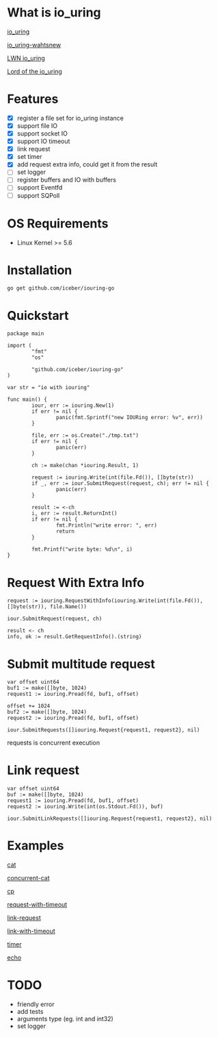 # What is io_uring
[io_uring](http://kernel.dk/io_uring.pdf) 

[io_uring-wahtsnew](https://kernel.dk/io_uring-whatsnew.pdf) 

[LWN io_uring](https://lwn.net/Kernel/Index/#io_uring) 

[Lord of the io_uring](https://unixism.net/loti/)

# Features
- [x] register a file set for io_uring instance
- [x] support file IO
- [x] support socket IO
- [x] support IO timeout
- [x] link request
- [x] set timer
- [x] add request extra info, could get it from the result
- [ ] set logger
- [ ] register buffers and IO with buffers
- [ ] support Eventfd 
- [ ] support SQPoll 

# OS Requirements
* Linux Kernel >= 5.6

# Installation
```
go get github.com/iceber/iouring-go
```

# Quickstart
```
package main

import (
        "fmt"
        "os"

        "github.com/iceber/iouring-go"
)

var str = "io with iouring"

func main() {
        iour, err := iouring.New(1)
        if err != nil {
                panic(fmt.Sprintf("new IOURing error: %v", err))
        }

        file, err := os.Create("./tmp.txt")
        if err != nil {
                panic(err)
        }

        ch := make(chan *iouring.Result, 1)

        request := iouring.Write(int(file.Fd()), []byte(str))
        if _, err := iour.SubmitRequest(request, ch); err != nil {
                panic(err)
        }

        result := <-ch
        i, err := result.ReturnInt()
        if err != nil {
                fmt.Println("write error: ", err)
                return
        }

        fmt.Printf("write byte: %d\n", i)
}
```

# Request With Extra Info
```
request := iouring.RequestWithInfo(iouring.Write(int(file.Fd()), []byte(str)), file.Name())

iour.SubmitRequest(request, ch)

result <- ch
info, ok := result.GetRequestInfo().(string)
```

# Submit multitude request

```
var offset uint64
buf1 := make([]byte, 1024)
request1 := iouring.Pread(fd, buf1, offset)

offset += 1024
buf2 := make([]byte, 1024)
request2 := iouring.Pread(fd, buf1, offset)

iour.SubmitRequests([]iouring.Request{request1, request2}, nil)
```
requests is concurrent execution

# Link request
```
var offset uint64
buf := make([]byte, 1024)
request1 := iouring.Pread(fd, buf1, offset)
request2 := iouring.Write(int(os.Stdout.Fd()), buf)

iour.SubmitLinkRequests([]iouring.Request{request1, request2}, nil)
```

# Examples
[cat](https://github.com/Iceber/iouring-go/tree/main/examples/cat)

[concurrent-cat](https://github.com/Iceber/iouring-go/tree/main/examples/concurrent-cat)

[cp](https://github.com/Iceber/iouring-go/tree/main/examples/cp)

[request-with-timeout](https://github.com/Iceber/iouring-go/tree/main/examples/timeout/request-with-timeout)

[link-request](https://github.com/Iceber/iouring-go/tree/main/examples/link)

[link-with-timeout](https://github.com/Iceber/iouring-go/tree/main/examples/timeout/link-with-timeout)

[timer](https://github.com/Iceber/iouring-go/tree/main/examples/timeout/timer)

[echo](https://github.com/Iceber/iouring-go/tree/main/examples/echo)

# TODO
* friendly error
* add tests
* arguments type (eg. int and int32)
* set logger
